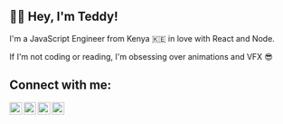 ## 👋🏼 Hey, I'm Teddy!


I'm a JavaScript Engineer from Kenya 🇰🇪 in love with React and Node. 

If I'm not coding or reading, I'm obsessing over animations and VFX 😎

## Connect with me:
[<img align="left" width="22px" src="https://cdn.jsdelivr.net/npm/simple-icons@v3/icons/gmail.svg">](mailto:asolatotieno@gmail.com)
[<img align="left" width="22px" src="https://cdn.jsdelivr.net/npm/simple-icons@v3/icons/linkedin.svg">](https://www.linkedin.com/in/teddy-asola/)
[<img align="left" width="22px" src="https://cdn.jsdelivr.net/npm/simple-icons@v3/icons/twitter.svg">](https://twitter.com/Tedotieno)
[<img align="left" width="22px" src="https://cdn.jsdelivr.net/npm/simple-icons@v3/icons/instagram.svg">](https://www.instagram.com/tedotieno/)
